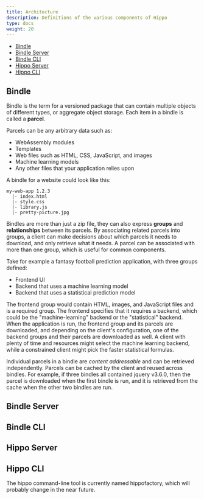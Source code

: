 ```yaml
---
title: Architecture
description: Definitions of the various components of Hippo
type: docs
weight: 20
---
```


* [Bindle](#bindle)
* [Bindle Server](#bindle-server)
* [Bindle CLI](#bindle-cli)
* [Hippo Server](#hippo-server)
* [Hippo CLI](#hippo-cli)

## Bindle

Bindle is the term for a versioned package that can contain multiple objects of different types, or aggregate object storage.
Each item in a bindle is called a **parcel**.

Parcels can be any arbitrary data such as:

* WebAssembly modules
* Templates
* Web files such as HTML, CSS, JavaScript, and images
* Machine learning models
* Any other files that your application relies upon

A bindle for a website could look like this:

```
my-web-app 1.2.3
  |- index.html
  |- style.css
  |- library.js
  |- pretty-picture.jpg
```

Bindles are more than just a zip file, they can also express **groups** and **relationships** between its parcels.
By associating related parcels into groups, a client can make decisions about which parcels it needs to download, and only retrieve what it needs.
A parcel can be associated with more than one group, which is useful for common components.

Take for example a fantasy football prediction application, with three groups defined:

* Frontend UI
* Backend that uses a machine learning model
* Backend that uses a statistical prediction model

The frontend group would contain HTML, images, and JavaScript files and is a required group.
The frontend specifies that it requires a backend, which could be the "machine-learning" backend or the "statistical" backend.
When the application is run, the frontend group and its parcels are downloaded, and depending on the client's configuration, one of the backend groups and their parcels are downloaded as well.
A client with plenty of time and resources might select the machine learning backend, while a constrained client might pick the faster statistical formulas.

Individual parcels in a bindle are _content addressable_ and can be retrieved independently.
Parcels can be cached by the client and reused across bindles.
For example, if three bindles all contained jquery v3.6.0, then the parcel is downloaded when the first bindle is run, and it is retrieved from the cache when the other two bindles are run.

## Bindle Server

## Bindle CLI

## Hippo Server

## Hippo CLI

The hippo command-line tool is currently named hippofactory, which will probably change in the near future.

